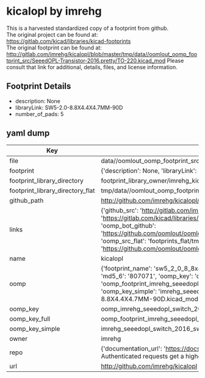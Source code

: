 # kicalopl by imrehg  
This is a harvested standardized copy of a footprint from github.  
The original project can be found at:  
https://gitlab.com/kicad/libraries/kicad-footprints  
The original footprint can be found at:
http://gitlab.com/imrehg/kicalopl/blob/master/tmp/data//oomlout_oomp_footprint_src/SeeedOPL-Transistor-2016.pretty/TO-220.kicad_mod
Please consult that link for additional, details, files, and license information.  
## Footprint Details
* description: None  
* libraryLink: SW5-2.0-8.8X4.4X4.7MM-90D  
* number_of_pads: 5  
## yaml dump  
| Key | Value |  
| --- | --- |  
| file | data//oomlout_oomp_footprint_src/kicalopl/SeeedOPL-Switch-2016.pretty/SW5-2.0-8.8X4.4X4.7MM-90D.kicad_mod |  
| footprint | {'description': None, 'libraryLink': 'SW5-2.0-8.8X4.4X4.7MM-90D', 'number_of_pads': 5} |  
| footprint_library_directory | footprint_library_owner/imrehg_kicalopl |  
| footprint_library_directory_flat | tmp/data//oomlout_oomp_footprint_src/footprints_flat/imrehg_seeedopl_switch_2016_sw5_2_0_8_8x4_4x4_7mm_90d/working |  
| github_path | http://github.com/imrehg/kicalopl/blob/master/tmp/data//oomlout_oomp_footprint_src/SeeedOPL-Switch-2016.pretty/SW5-2.0-8.8X4.4X4.7MM-90D.kicad_mod |  
| links | {'github_src': 'http://gitlab.com/imrehg/kicalopl/blob/master/tmp/data//oomlout_oomp_footprint_src/SeeedOPL-Transistor-2016.pretty/TO-220.kicad_mod', 'github_src_repo': 'https://gitlab.com/kicad/libraries/kicad-footprints', 'oomp_bot': 'tmp/data//oomlout_oomp_footprint_src/footprints/imrehg_seeedopl_switch_2016_sw5_2_0_8_8x4_4x4_7mm_90d/working', 'oomp_bot_github': 'https://github.com/oomlout/oomlout_oomp_footprint_bot/tree/main/tmp/data//oomlout_oomp_footprint_src/footprints/imrehg_seeedopl_switch_2016_sw5_2_0_8_8x4_4x4_7mm_90d/working', 'oomp_src_flat': 'footprints_flat/tmp/data//oomlout_oomp_footprint_src/footprints_flat/imrehg_seeedopl_switch_2016_sw5_2_0_8_8x4_4x4_7mm_90d/working', 'oomp_src_flat_github': 'https://github.com/oomlout/oomlout_oomp_footprint_src/tree/main/tmp/data//oomlout_oomp_footprint_src/footprints_flat/imrehg_seeedopl_switch_2016_sw5_2_0_8_8x4_4x4_7mm_90d/working'} |  
| name | kicalopl |  
| oomp | {'footprint_name': 'sw5_2_0_8_8x4_4x4_7mm_90d', 'library_name': 'seeedopl_switch_2016', 'md5': '8070714b5f0ebc0b9945b33cbaa36530', 'md5_10': '8070714b5f', 'md5_5': '80707', 'md5_6': '807071', 'oomp_key': 'oomp_imrehg_seeedopl_switch_2016_sw5_2_0_8_8x4_4x4_7mm_90d', 'oomp_key_extra': 'oomp_footprint_imrehg_seeedopl_switch_2016_sw5_2_0_8_8x4_4x4_7mm_90d', 'oomp_key_full': 'oomp_footprint_imrehg_seeedopl_switch_2016_sw5_2_0_8_8x4_4x4_7mm_90d_807071', 'oomp_key_simple': 'imrehg_seeedopl_switch_2016_sw5_2_0_8_8x4_4x4_7mm_90d', 'original_filename': 'data//oomlout_oomp_footprint_src/kicalopl/SeeedOPL-Switch-2016.pretty/SW5-2.0-8.8X4.4X4.7MM-90D.kicad_mod', 'owner_name': 'imrehg'} |  
| oomp_key | oomp_imrehg_seeedopl_switch_2016_sw5_2_0_8_8x4_4x4_7mm_90d |  
| oomp_key_full | oomp_footprint_imrehg_seeedopl_switch_2016_sw5_2_0_8_8x4_4x4_7mm_90d |  
| oomp_key_simple | imrehg_seeedopl_switch_2016_sw5_2_0_8_8x4_4x4_7mm_90d |  
| owner | imrehg |  
| repo | {'documentation_url': 'https://docs.github.com/rest/overview/resources-in-the-rest-api#rate-limiting', 'message': "API rate limit exceeded for 84.66.142.224. (But here's the good news: Authenticated requests get a higher rate limit. Check out the documentation for more details.)"} |  
| url | http://github.com/imrehg/kicalopl |  

